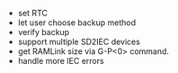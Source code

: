 - set RTC
- let user choose backup method
- verify backup
- support multiple SD2IEC devices
- get RAMLink size via G-P<0> command. 
- handle more IEC errors
